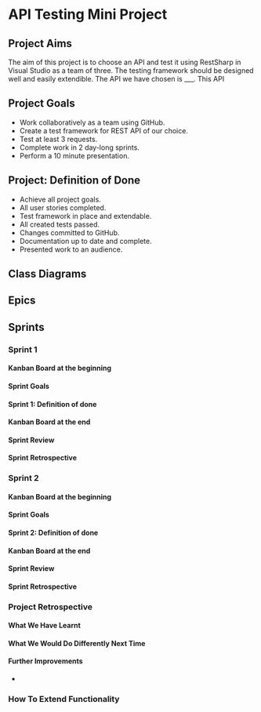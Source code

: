 # API Testing Mini Project

## Project Aims

The aim of this project is to choose an API and test it using RestSharp in Visual Studio as a team of three. The testing framework should be designed well and easily extendible. The API we have chosen is ___. This API 



## Project Goals

- Work collaboratively as a team using GitHub.
- Create a test framework for REST API of our choice.
- Test at least 3 requests.
- Complete work in 2 day-long sprints.
- Perform a 10 minute presentation.



## Project: Definition of Done

- Achieve all project goals.
- All user stories completed.
- Test framework in place and extendable.
- All created tests passed.
- Changes committed to GitHub.
- Documentation up to date and complete.
- Presented work to an audience.



## Class Diagrams

## Epics

## Sprints

### Sprint 1

#### Kanban Board at the beginning



#### Sprint Goals



#### Sprint 1: Definition of done



#### Kanban Board at the end



#### Sprint Review



#### Sprint Retrospective



### Sprint 2

#### Kanban Board at the beginning



#### Sprint Goals



#### Sprint 2: Definition of done



#### Kanban Board at the end



#### Sprint Review



#### Sprint Retrospective



### Project Retrospective

#### What We Have Learnt



#### What We Would Do Differently Next Time



#### Further Improvements

- 



### How To Extend Functionality

